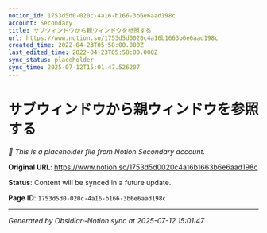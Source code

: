 ```yaml
---
notion_id: 1753d5d0-020c-4a16-b166-3b6e6aad198c
account: Secondary
title: サブウィンドウから親ウィンドウを参照する
url: https://www.notion.so/1753d5d0020c4a16b1663b6e6aad198c
created_time: 2022-04-23T05:58:00.000Z
last_edited_time: 2022-04-23T05:58:00.000Z
sync_status: placeholder
sync_time: 2025-07-12T15:01:47.526207
---
```


# サブウィンドウから親ウィンドウを参照する

*🔄 This is a placeholder file from Notion Secondary account.*

**Original URL**: https://www.notion.so/1753d5d0020c4a16b1663b6e6aad198c

**Status**: Content will be synced in a future update.

**Page ID**: `1753d5d0-020c-4a16-b166-3b6e6aad198c`

---

*Generated by Obsidian-Notion sync at 2025-07-12 15:01:47*
